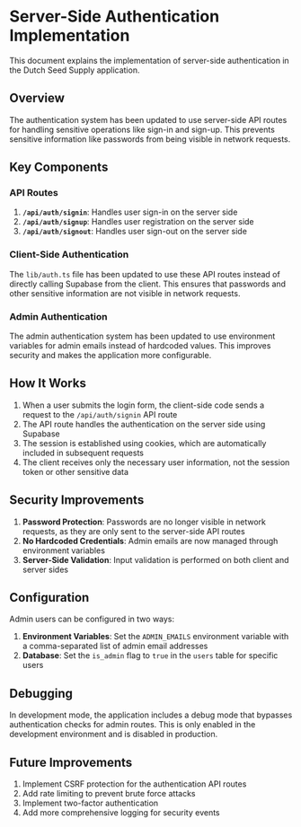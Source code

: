 # Server-Side Authentication Implementation

This document explains the implementation of server-side authentication in the Dutch Seed Supply application.

## Overview

The authentication system has been updated to use server-side API routes for handling sensitive operations like sign-in and sign-up. This prevents sensitive information like passwords from being visible in network requests.

## Key Components

### API Routes

1. **`/api/auth/signin`**: Handles user sign-in on the server side
2. **`/api/auth/signup`**: Handles user registration on the server side
3. **`/api/auth/signout`**: Handles user sign-out on the server side

### Client-Side Authentication

The `lib/auth.ts` file has been updated to use these API routes instead of directly calling Supabase from the client. This ensures that passwords and other sensitive information are not visible in network requests.

### Admin Authentication

The admin authentication system has been updated to use environment variables for admin emails instead of hardcoded values. This improves security and makes the application more configurable.

## How It Works

1. When a user submits the login form, the client-side code sends a request to the `/api/auth/signin` API route
2. The API route handles the authentication on the server side using Supabase
3. The session is established using cookies, which are automatically included in subsequent requests
4. The client receives only the necessary user information, not the session token or other sensitive data

## Security Improvements

1. **Password Protection**: Passwords are no longer visible in network requests, as they are only sent to the server-side API routes
2. **No Hardcoded Credentials**: Admin emails are now managed through environment variables
3. **Server-Side Validation**: Input validation is performed on both client and server sides

## Configuration

Admin users can be configured in two ways:

1. **Environment Variables**: Set the `ADMIN_EMAILS` environment variable with a comma-separated list of admin email addresses
2. **Database**: Set the `is_admin` flag to `true` in the `users` table for specific users

## Debugging

In development mode, the application includes a debug mode that bypasses authentication checks for admin routes. This is only enabled in the development environment and is disabled in production.

## Future Improvements

1. Implement CSRF protection for the authentication API routes
2. Add rate limiting to prevent brute force attacks
3. Implement two-factor authentication
4. Add more comprehensive logging for security events
